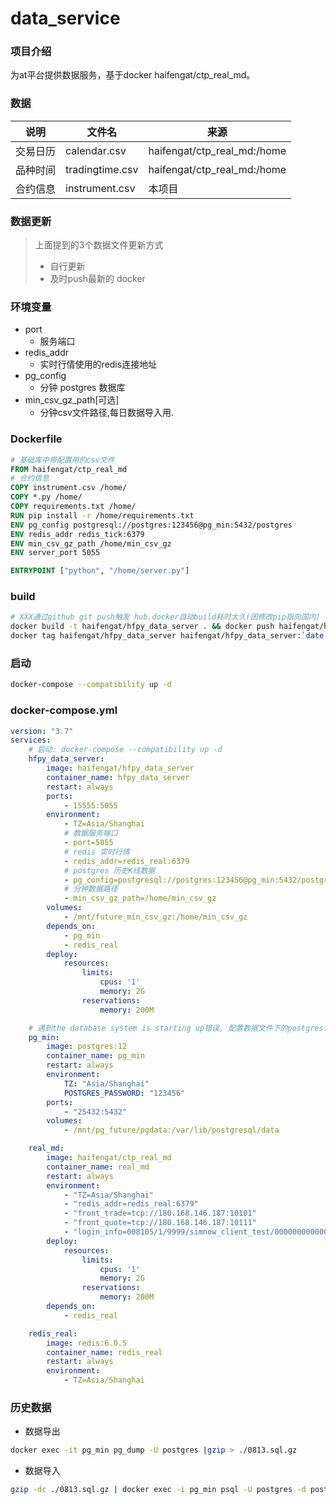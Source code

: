 # data_service

### 项目介绍
为at平台提供数据服务，基于docker  haifengat/ctp_real_md。

### 数据
|说明|文件名|来源|
|-|-|-|
|交易日历|calendar.csv|haifengat/ctp_real_md:/home|
|品种时间|tradingtime.csv|haifengat/ctp_real_md:/home|
|合约信息|instrument.csv|本项目|

### 数据更新
> 上面提到的3个数据文件更新方式
> * 自行更新
> * 及时push最新的 docker

### 环境变量
* port
  * 服务端口
* redis_addr
  * 实时行情使用的redis连接地址
* pg_config
  * 分钟 postgres 数据库
* min_csv_gz_path[可选]
  * 分钟csv文件路径,每日数据导入用.

### Dockerfile
```dockerfile
# 基础库中带配置用的csv文件
FROM haifengat/ctp_real_md
# 合约信息
COPY instrument.csv /home/
COPY *.py /home/
COPY requirements.txt /home/
RUN pip install -r /home/requirements.txt
ENV pg_config postgresql://postgres:123456@pg_min:5432/postgres
ENV redis_addr redis_tick:6379
ENV min_csv_gz_path /home/min_csv_gz
ENV server_port 5055

ENTRYPOINT ["python", "/home/server.py"]
```

### build
```bash
# XXX通过github git push触发 hub.docker自动build耗时太久(因修改pip指向国内)
docker build -t haifengat/hfpy_data_server . && docker push haifengat/hfpy_data_server && 
docker tag haifengat/hfpy_data_server haifengat/hfpy_data_server:`date +%Y%m%d` && docker push haifengat/hfpy_data_server:`date +%Y%m%d`
```

### 启动
```bash
docker-compose --compatibility up -d
```

### docker-compose.yml
```yml
version: "3.7"
services:
    # 启动: docker-compose --compatibility up -d
    hfpy_data_server:
        image: haifengat/hfpy_data_server
        container_name: hfpy_data_server
        restart: always
        ports:
            - 15555:5055
        environment:
            - TZ=Asia/Shanghai
            # 数据服务端口
            - port=5055
            # redis 实时行情
            - redis_addr=redis_real:6379
            # postgres 历史K线数据
            - pg_config=postgresql://postgres:123456@pg_min:5432/postgres
            # 分钟数据路径
            - min_csv_gz_path=/home/min_csv_gz
        volumes: 
            - /mnt/future_min_csv_gz:/home/min_csv_gz
        depends_on:
            - pg_min
            - redis_real
        deploy:
            resources:
                limits:
                    cpus: '1'
                    memory: 2G
                reservations:
                    memory: 200M

    # 遇到the database system is starting up错误, 配置数据文件下的postgres.conf,hot_standby=on
    pg_min:
        image: postgres:12
        container_name: pg_min
        restart: always
        environment:
            TZ: "Asia/Shanghai"
            POSTGRES_PASSWORD: "123456"
        ports:
            - "25432:5432"
        volumes:
            - /mnt/pg_future/pgdata:/var/lib/postgresql/data

    real_md:
        image: haifengat/ctp_real_md
        container_name: real_md
        restart: always
        environment:
            - "TZ=Asia/Shanghai"
            - "redis_addr=redis_real:6379"
            - "front_trade=tcp://180.168.146.187:10101"
            - "front_quote=tcp://180.168.146.187:10111"
            - "login_info=008105/1/9999/simnow_client_test/0000000000000000"
        deploy:
            resources:
                limits:
                    cpus: '1'
                    memory: 2G
                reservations:
                    memory: 200M
        depends_on:
            - redis_real

    redis_real:
        image: redis:6.0.5
        container_name: redis_real
        restart: always
        environment:
            - TZ=Asia/Shanghai
```

### 历史数据
* 数据导出
```bash
docker exec -it pg_min pg_dump -U postgres |gzip > ./0813.sql.gz
```
* 数据导入
```bash
gzip -dc ./0813.sql.gz | docker exec -i pg_min psql -U postgres -d postgres
```
